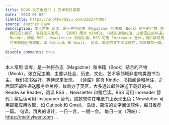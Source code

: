 ```yaml
---
title: BOOX 文石电纸书 | 安卓软件推荐
date: '2023-01-08'
linkTitle: https://anotherdayu.com/2023/4400/
source: Another Dayu
description: 本人常用 读库，是一种将杂志（Magazine）和书籍（Book）结合的产物（Mook）。张立宪主编，主要以社会、历史、文化、艺术等领域非虛构类图书为主。
  我们把书做好，等待您来发现。 《读库》尾页 Kindle，书籍阅读和标注，之后国区邮件递送服务会关停，故新办了英区。大多通过邮件递送下载好的书。 Readwise
  Reader，阅读 RSS 、Newsletter 和稍后读。RSS 可用 Inoreader 替代；稍后读可用 Instapaper 替代，这款软件在电纸书上表现出色；Newsletter
  可用邮箱应用收取，如 Outlook 和 Gmail。 岛读，简洁的文字阅读软件，每日推荐一篇。 句读，清爽的设计，一日一言，一期一会。 每日一文（网站）： https://meiriyiwen.com
  ...
disable_comments: true
---
```

本人常用 读库，是一种将杂志（Magazine）和书籍（Book）结合的产物（Mook）。张立宪主编，主要以社会、历史、文化、艺术等领域非虛构类图书为主。 我们把书做好，等待您来发现。 《读库》尾页 Kindle，书籍阅读和标注，之后国区邮件递送服务会关停，故新办了英区。大多通过邮件递送下载好的书。 Readwise Reader，阅读 RSS 、Newsletter 和稍后读。RSS 可用 Inoreader 替代；稍后读可用 Instapaper 替代，这款软件在电纸书上表现出色；Newsletter 可用邮箱应用收取，如 Outlook 和 Gmail。 岛读，简洁的文字阅读软件，每日推荐一篇。 句读，清爽的设计，一日一言，一期一会。 每日一文（网站）： https://meiriyiwen.com ...